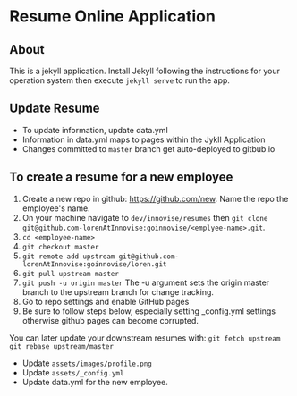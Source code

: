 # Resume Online Application

## About

This is a jekyll application. Install Jekyll following the instructions for your operation system then execute `jekyll serve` to run the app.

## Update Resume

- To update information, update data.yml
- Information in data.yml maps to pages within the Jykll Application
- Changes committed to `master` branch get auto-deployed to gitbub.io

## To create a resume for a new employee

1. Create a new repo in github: https://github.com/new. Name the repo the employee's name.
2. On your machine navigate to `dev/innovise/resumes` then `git clone git@github.com-lorenAtInnovise:goinnovise/<emplyee-name>.git`.
3. `cd <employee-name>`
4. `git checkout master`
5. `git remote add upstream git@github.com-lorenAtInnovise:goinnovise/loren.git`
6. `git pull upstream master`
7. `git push -u origin master` The -u argument sets the origin master branch to the upstream branch for change tracking.
8. Go to repo settings and enable GitHub pages
9. Be sure to follow steps below, especially setting \_config.yml settings otherwise github pages can become corrupted.

You can later update your downstream resumes with:
`git fetch upstream`
`git rebase upstream/master`

- Update `assets/images/profile.png`
- Update `assets/_config.yml`
- Update data.yml for the new employee.
